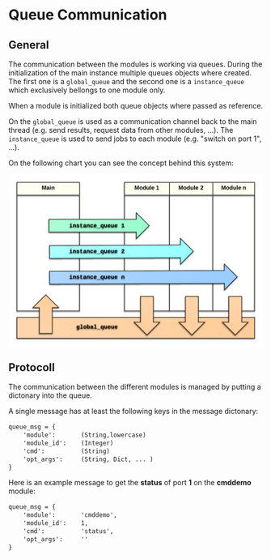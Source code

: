 Queue Communication
===================

General
-------

The communication between the modules is working via queues. During the initialization of the main instance multiple queues objects where created. The first one is a ```global_queue``` and the second one is a ```instance_queue``` which exclusively bellongs to one module only.

When a module is initialized both queue objects where passed as reference.

On the ```global_queue``` is used as a communication channel back to the main thread (e.g. send results, request data from other modules, ...). The ```instance_queue``` is used to send jobs to each module (e.g. "switch on port 1", ...). 

On the following chart you can see the concept behind this system:

![queue chart](queue.chart.png)


Protocoll
---------

The communication between the different modules is managed by putting a dictonary into the queue.

A single message has at least the following keys in the message dictonary:

    queue_msg = {
        'module':       (String,lowercase)
        'module_id':    (Integer)
        'cmd':          (String)
        'opt_args':     (String, Dict, ... )
    }

Here is an example message to get the **status** of port **1** on the **cmddemo** module:

    queue_msg = {
        'module':       'cmddemo',
        'module_id':    1, 
        'cmd':          'status',
        'opt_args':     ''
    }
